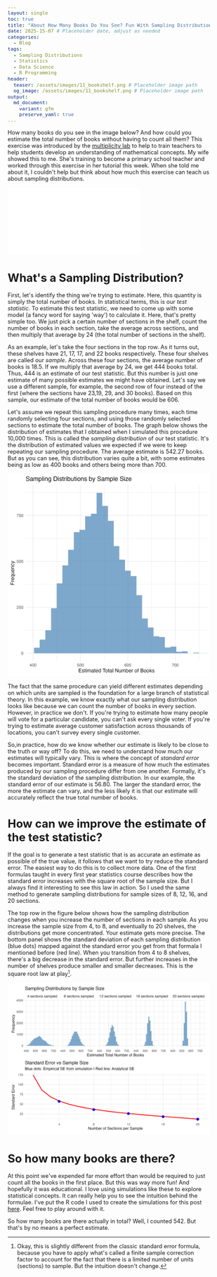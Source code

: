 ```yaml
---
layout: single
toc: true
title: "About How Many Books Do You See? Fun With Sampling Distributions"
date: 2025-15-07 # Placeholder date, adjust as needed
categories:
  - Blog
tags:
  - Sampling Distributions
  - Statistics
  - Data Science
  - R Programming
header:
  teaser: /assets/images/11_bookshelf.png # Placeholder image path
  og_image: /assets/images/11_bookshelf.png # Placeholder image path
output:
  md_document:
    variant: gfm
    preserve_yaml: true
---
```


<style>
  body {
    font-size: 0.8em; /* Adjust font size just for this page */
  }
</style>

How many books do you see in the image below? And how could you estimate the total number of books without having to count all them? This exercise was introduced by the [multiplicity lab](https://multiplicitylab.northwestern.edu/project/ltt_r-057-about/) to help to train teachers to help students develop an understanding of mathematical concepts. My wife showed this to me. She's training to become a primary school teacher and worked through this exercise in her tutorial this week. When she told me about it, I couldn't help but think about how much this exercise can teach us about sampling distributions.

![](/assets/images/11_bookshelf.pdf)

# What's a Sampling Distribution?

First, let's identify the thing we're trying to estimate. Here, this quantity is simply the total number of books. In statistical terms, this is our _test statistic_. To estimate this test statistic, we need to come up with some model (a fancy word for saying 'way') to calculate it. Here, that's pretty simple too. We just pick a certain number of sections in the shelf, count the number of books in each section, take the average across sections, and then multiply that average by 24 (the total number of sections in the shelf).

As an example, let's take the four sections in the top row. As it turns out, these shelves have 21, 17, 17, and 22 books respectively. These four shelves are called our _sample_. Across these four sections, the average number of books is 18.5. If we multiply that average by 24, we get 444 books total. Thus, 444 is an estimate of our test statistic. But this number is just one estimate of many possible estimates we might have obtained. Let's say we use a different sample, for example, the second row of four instead of the first (where the sections have 23,19, 29, and 30 books). Based on this sample, our estimate of the total number of books would be 606.

Let's assume we repeat this sampling procedure many times, each time randomly selecting four sections, and using those randomly selected sections to estimate the total number of books. The graph below shows the distribution of estimates that I obtained when I simulated this procedure 10,000 times. This is called the _sampling distribution_ of our test statistic. It's the distribution of estimated values we expected if we were to keep repeating our sampling procedure. The average estimate is 542.27 books. But as you can see, this distribution varies quite a bit, with some estimates being as low as 400 books and others being more than 700.

![](/assets/images/11_sampling_distributions_of_4_shelf_sample.png)

The fact that the same procedure can yield different estimates depending on which units are sampled is the foundation
for a large branch of statistical theory. In this example, we know exactly what our sampling distribution looks like because we can count the number of books in every section. However, in practice we don't. If you're trying to estimate how many people will vote for a particular candidate, you can't ask every single voter. If you're trying to estimate average customer satisfaction across thousands of locations, you can't survey every single customer. 

So,in practice, how do we know whether our estimate is likely to be close to the truth or way off? To do this, we need to understand how much our estimates will typically vary. This is where the concept of _standard error_ becomes important. Standard error is a measure of how much the estimates produced by our sampling procedure differ from one another. Formally, it's the standard deviation of the sampling distribution. In our example, the standard error of our estimate is 56.80. The larger the standard error, the more the estimate can vary, and the less likely it is that our estimate will accurately reflect the true total number of books.

# How can we improve the estimate of the test statistic?

If the goal is to generate a test statistic that is as accurate an estimate as possible of the true value, it follows that we want to try reduce the standard error. The easiest way to do this is to collect more data. One of the first formulas taught in every first year statistics course describes how the standard error increases with the square root of the sample size. But I always find it interesting to see this law in action. So I used the same method to generate sampling distributions for sample sizes of 8, 12, 16, and 20 sections. 

The top row in the figure below shows how the sampling distribution changes when you increase the number of sections in each sample. As you increase the sample size from 4, to 8, and eventually to 20 shelves, the distributions get more concentrated. Your estimate gets more precise. The bottom panel shows the standard deviation of each sampling distribution (blue dots) mapped against the standard error you get from that formala I mentioned before (red line). When you transition from 4 to 8 shelves, there's a big decrease in the standard error. But further increases in the number of shelves produce smaller and smaller decreases. This is the square root law at play[^1]. 

![](/assets/images/11_sampling_distributions_by_sample_size.png)

# So how many books are there?

At this point we've expended far more effort than would be required to just count all the books in the first place. But this was way more fun! And hopefully it was educational. I love using simulations like these to explore statistical concepts. It can really help you to see the intuition behind the formulae. I've put the R code I used to create the simulations for this post [here](). Feel free to play around with it.

So how many books are there actually in total? Well, I counted 542. But that's by no means a perfect estimate. 

[^1]: Okay, this is slightly different from the classic standard error formula, because you have to apply what's called a finite sample correction factor to account for the fact that there is a limited number of units (sections) to sample. But the intuition doesn't change.